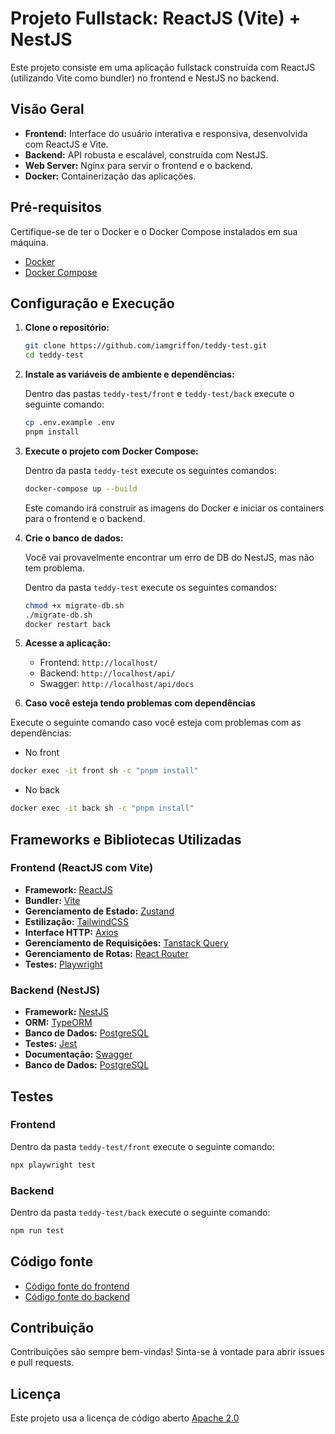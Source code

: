 # Projeto Fullstack: ReactJS (Vite) + NestJS

Este projeto consiste em uma aplicação fullstack construída com ReactJS (utilizando Vite como bundler) no frontend e NestJS no backend.

## Visão Geral

-   **Frontend:** Interface do usuário interativa e responsiva, desenvolvida com ReactJS e Vite.
-   **Backend:** API robusta e escalável, construída com NestJS.
-   **Web Server:** Nginx para servir o frontend e o backend.
-   **Docker:** Containerização das aplicações.

## Pré-requisitos

Certifique-se de ter o Docker e o Docker Compose instalados em sua máquina.

-   [Docker](https://www.docker.com/)
-   [Docker Compose](https://docs.docker.com/compose/)

## Configuração e Execução

1.  **Clone o repositório:**

    ```bash
    git clone https://github.com/iamgriffon/teddy-test.git
    cd teddy-test
    ```

2. **Instale as variáveis de ambiente e dependências:**

    Dentro das pastas `teddy-test/front` e `teddy-test/back` execute o seguinte comando:

    ```bash
    cp .env.example .env
    pnpm install
    ```

3.  **Execute o projeto com Docker Compose:**

    Dentro da pasta `teddy-test` execute os seguintes comandos:

    ```bash
    docker-compose up --build
    ```

    Este comando irá construir as imagens do Docker e iniciar os containers para o frontend e o backend.


4.  **Crie o banco de dados:**

    Você vai provavelmente encontrar um erro de DB do NestJS, mas não tem problema.

    Dentro da pasta `teddy-test` execute os seguintes comandos:

    ```bash
    chmod +x migrate-db.sh
    ./migrate-db.sh
    docker restart back
    ```

5.  **Acesse a aplicação:**

    -   Frontend: `http://localhost/`
    -   Backend: `http://localhost/api/`
    -   Swagger: `http://localhost/api/docs`

6. **Caso você esteja tendo problemas com dependências**

Execute o seguinte comando caso você esteja com problemas com as dependências:

- No front 

```bash
docker exec -it front sh -c "pnpm install"
```

- No back

```bash
docker exec -it back sh -c "pnpm install"
```

## Frameworks e Bibliotecas Utilizadas

### Frontend (ReactJS com Vite)

-   **Framework:** [ReactJS](https://reactjs.org/)
-   **Bundler:** [Vite](https://vitejs.dev/)
-   **Gerenciamento de Estado:** [Zustand](https://zustand.docs.pmnd.rs/)
-   **Estilização:** [TailwindCSS](https://tailwindcss.com/)
-   **Interface HTTP:** [Axios](https://axios-http.com/)
-   **Gerenciamento de Requisições:** [Tanstack Query](https://tanstack.com/query/latest/docs/framework/react/react-native/overview)
-   **Gerenciamento de Rotas:** [React Router](https://reactrouter.com/)
-   **Testes:** [Playwright](https://playwright.dev/)


### Backend (NestJS)

-   **Framework:** [NestJS](https://nestjs.com/)
-   **ORM:** [TypeORM](https://typeorm.io/)
-   **Banco de Dados:** [PostgreSQL](https://www.postgresql.org/)
-   **Testes:** [Jest](https://jestjs.io/)
-   **Documentação:** [Swagger](https://swagger.io/)
-   **Banco de Dados:** [PostgreSQL](https://www.postgresql.org/)

## Testes

### Frontend

Dentro da pasta `teddy-test/front` execute o seguinte comando:

```bash
npx playwright test
```

### Backend

Dentro da pasta `teddy-test/back` execute o seguinte comando:

```bash
npm run test
```
## Código fonte

-  [Código fonte do frontend](https://github.com/iamgriffon/teddy-test/tree/main/front)
-  [Código fonte do backend](https://github.com/iamgriffon/teddy-test/tree/main/back)

## Contribuição

Contribuições são sempre bem-vindas! Sinta-se à vontade para abrir issues e pull requests.

## Licença

Este projeto usa a licença de código aberto [Apache 2.0](LICENSE)
